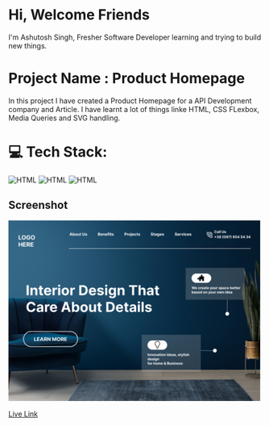 # Hi, Welcome Friends

I'm Ashutosh Singh, Fresher Software Developer learning and trying to build new things.

# Project Name : Product Homepage

In this project I have created a Product Homepage for a API Development company and Article. I have learnt a lot of things linke HTML, CSS FLexbox, Media Queries and SVG handling.

# 💻 Tech Stack:

![HTML](https://img.shields.io/badge/-HTML-blue)
![HTML](https://img.shields.io/badge/-CSS-orange)
![HTML](https://img.shields.io/badge/-Media%20Querie-lightgrey)

## Screenshot

![](./image/10.png)

[Live Link](https://sprightly-monstera-645c7e.netlify.app/)
